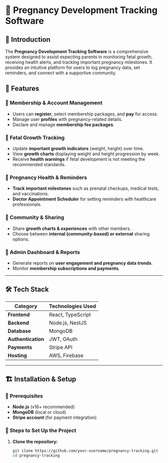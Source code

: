 # 🍼 Pregnancy Development Tracking Software

## 📌 Introduction  
The **Pregnancy Development Tracking Software** is a comprehensive system designed to assist expecting parents in monitoring fetal growth, receiving health alerts, and tracking important pregnancy milestones. It provides an intuitive platform for users to log pregnancy data, set reminders, and connect with a supportive community.

## 🚀 Features  
### 🔹 Membership & Account Management  
- Users can **register**, select membership packages, and **pay** for access.  
- Manage user **profiles** with pregnancy-related details.  
- Declare and manage **membership fee packages**.

### 🔹 Fetal Growth Tracking  
- Update **important growth indicators** (weight, height) over time.  
- View **growth charts** displaying weight and height progression by week.  
- Receive **health warnings** if fetal development is not meeting the recommended standards.  

### 🔹 Pregnancy Health & Reminders  
- **Track important milestones** such as prenatal checkups, medical tests, and vaccinations.  
- **Doctor Appointment Scheduler** for setting reminders with healthcare professionals.  

### 🔹 Community & Sharing  
- Share **growth charts & experiences** with other members.  
- Choose between **internal (community-based) or external** sharing options.  

### 🔹 Admin Dashboard & Reports  
- Generate reports on **user engagement and pregnancy data trends**.  
- Monitor **membership subscriptions and payments**.  

---

## 🛠️ Tech Stack  
| Category       | Technologies Used |
|---------------|------------------|
| **Frontend**  | React, TypeScript |
| **Backend**   | Node.js, NestJS |
| **Database**  | MongoDB |
| **Authentication** | JWT, OAuth |
| **Payments**  | Stripe API |
| **Hosting**   | AWS, Firebase |

---

## 🏗️ Installation & Setup  

### 🔹 Prerequisites  
- **Node.js** (v16+ recommended)  
- **MongoDB** (local or cloud)  
- **Stripe account** (for payment integration)  

### 🔹 Steps to Set Up the Project  

1. **Clone the repository:**  
   ```sh
   git clone https://github.com/your-username/pregnancy-tracking.git
   cd pregnancy-tracking
